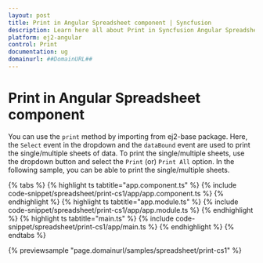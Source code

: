 ```yaml
---
layout: post
title: Print in Angular Spreadsheet component | Syncfusion
description: Learn here all about Print in Syncfusion Angular Spreadsheet component of Syncfusion Essential JS 2 and more.
platform: ej2-angular
control: Print 
documentation: ug
domainurl: ##DomainURL##
---
```


# Print in Angular Spreadsheet component

You can use the `print` method by importing from ej2-base package. Here, the `Select` event in the dropdown and the `dataBound` event are used to print the single/multiple sheets of data. To print the single/multiple sheets, use the dropdown button and select the `Print` (or) `Print All` option. In the following sample, you can be able to print the single/multiple sheets.

{% tabs %}
{% highlight ts tabtitle="app.component.ts" %}
{% include code-snippet/spreadsheet/print-cs1/app/app.component.ts %}
{% endhighlight %}
{% highlight ts tabtitle="app.module.ts" %}
{% include code-snippet/spreadsheet/print-cs1/app/app.module.ts %}
{% endhighlight %}
{% highlight ts tabtitle="main.ts" %}
{% include code-snippet/spreadsheet/print-cs1/app/main.ts %}
{% endhighlight %}
{% endtabs %}
  
{% previewsample "page.domainurl/samples/spreadsheet/print-cs1" %}